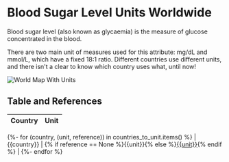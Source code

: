<!--
SPDX-FileCopyrightText: 2022 Diego Elio Pettenò

SPDX-License-Identifier: 0BSD
-->
# Blood Sugar Level Units Worldwide

Blood sugar level (also known as glycaemia) is the measure of glucose concentrated in
the blood.

There are two main unit of measures used for this attribute: mg/dL and mmol/L, which
have a fixed 18:1 ratio. Different countries use different units, and there isn't a
clear to know which country uses what, until now!

![World Map With Units](worldmap.svg)

## Table and References

| Country | Unit |
|---------|------|
{%- for (country, (unit, reference)) in countries_to_unit.items() %}
| {{country}} | {% if reference == None %}{{unit}}{% else %}[{{unit}}]({{reference}}){% endif %} |
{%- endfor %}
